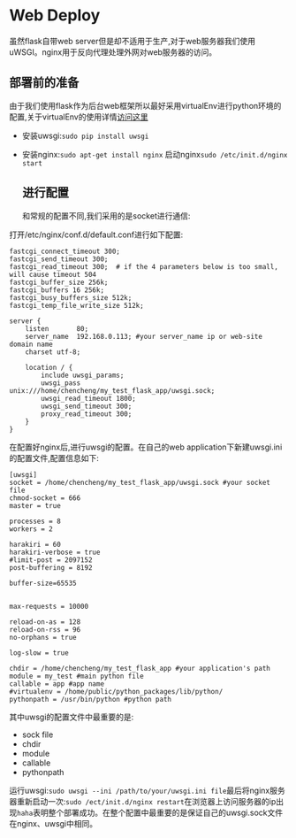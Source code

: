 # Web Deploy

虽然flask自带web server但是却不适用于生产,对于web服务器我们使用uWSGI。nginx用于反向代理处理外网对web服务器的访问。

## 部署前的准备

由于我们使用flask作为后台web框架所以最好采用virtualEnv进行python环境的配置,关于virtualEnv的使用详情[访问这里](https://pypi.python.org/pypi/virtualenv)

- 安装uwsgi:`sudo pip install uwsgi`
- 安装nginx:`sudo apt-get install nginx` 启动nginx`sudo /etc/init.d/nginx start`

  ## 进行配置

   和常规的配置不同,我们采用的是socket进行通信:

打开/etc/nginx/conf.d/default.conf进行如下配置:

```
fastcgi_connect_timeout 300;
fastcgi_send_timeout 300;
fastcgi_read_timeout 300;  # if the 4 parameters below is too small, will cause timeout 504
fastcgi_buffer_size 256k;
fastcgi_buffers 16 256k;
fastcgi_busy_buffers_size 512k;
fastcgi_temp_file_write_size 512k;

server {
    listen       80;
    server_name  192.168.0.113; #your server_name ip or web-site domain name
    charset utf-8;

    location / {
        include uwsgi_params;
        uwsgi_pass unix:///home/chencheng/my_test_flask_app/uwsgi.sock;
        uwsgi_read_timeout 1800;
        uwsgi_send_timeout 300;
        proxy_read_timeout 300;
    }
}
```

在配置好nginx后,进行uwsgi的配置。在自己的web application下新建uwsgi.ini的配置文件,配置信息如下:

```
[uwsgi]
socket = /home/chencheng/my_test_flask_app/uwsgi.sock #your socket file
chmod-socket = 666
master = true

processes = 8
workers = 2

harakiri = 60
harakiri-verbose = true
#limit-post = 2097152
post-buffering = 8192

buffer-size=65535


max-requests = 10000

reload-on-as = 128
reload-on-rss = 96
no-orphans = true

log-slow = true

chdir = /home/chencheng/my_test_flask_app #your application's path
module = my_test #main python file
callable = app #app name
#virtualenv = /home/public/python_packages/lib/python/
pythonpath = /usr/bin/python #python path
```

其中uwsgi的配置文件中最重要的是:

- sock file
- chdir
- module
- callable
- pythonpath

运行uwsgi:`sudo uwsgi --ini /path/to/your/uwsgi.ini file`最后将nginx服务器重新启动一次:`sudo /ect/init.d/nginx restart`在浏览器上访问服务器的ip出现`haha`表明整个部署成功。在整个配置中最重要的是保证自己的uwsgi.sock文件在nginx、uwsgi中相同。
